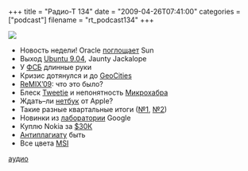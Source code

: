 +++
title = "Радио-Т 134"
date = "2009-04-26T07:41:00"
categories = ["podcast"]
filename = "rt_podcast134"
+++

![](https://radio-t.com/images/radio-t/rt134.png)










- Новость недели! Оracle [поглощает](http://www.macrumors.com/2009/04/21/oracle-to-acquire-sun-for-7-4-billion/) Sun
- Выход [Ubuntu 9.04](http://soft.compulenta.ru/421880/), Jaunty Jackalope
- У [ФСБ](http://webplanet.ru/news/law/2009/04/24/radarix.html) длинные руки
- Кризис дотянулся и до [GeoCities](http://webplanet.ru/news/service/2009/04/24/geocities_rip.html)
- [ReMIX’09](http://habrahabr.ru/blogs/microsoft/58101/): что это было?
- Блеск [Tweetie](http://www.techcrunch.com/2009/04/20/tweetie-for-mac-a-powerful-native-twitter-client-for-the-masses/) и непонятность [Микрохабра](http://internetno.net/2009/04/23/microhabr/)
- Ждать–ли [нетбук](http://habrahabr.ru/blogs/apple/58069/) от Apple?
- Такие разные квартальные итоги ([№1](http://business.compulenta.ru/421787/), [№2](http://business.compulenta.ru/421782/))
- Новинки из [лаборатории](http://www.techcrunch.com/2009/04/21/google-profiles-finally-have-a-big-purpose-appearing-in-google-search-queries/) Google
- Куплю Nokia за [$30К](http://www.engadget.com/2009/04/21/nokia-1100-seemingly-hackable-making-a-big-comeback/)
- [Aнтиплагиату](http://webplanet.ru/news/law/2009/04/20/turitin.html) быть
- Все цвета [MSI](http://www.engadget.com/2009/04/21/msi-debuts-atom-n280-equipped-wind-u100-plus-netbook/)




[аудио](http://cdn.radio-t.com/rt_podcast134.mp3)
<audio src="http://cdn.radio-t.com/rt_podcast134.mp3" preload="none"></audio>

